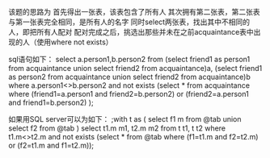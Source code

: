 该题的思路为
首先得出一张表，该表包含了所有人
其次拥有第二张表，第二张表与第一张表完全相同，是所有人的名字
同时select两张表，找出其中不相同的人，即把所有人配对
配对完成之后，挑选出那些并未在之前acquaintance表中出现的人（使用where not exists）

sql语句如下：
select a.person1,b.person2
from (select friend1 as person1 from acquaintance
union 
select friend2 from acquaintance)a,
(select friend1 as person2 from acquaintance
union 
select friend2 from acquaintance)b
where a.person1<>b.person2
and not exists
(select * from acquaintance
where
(friend1=a.person1 and friend2=b.person2)
or
(friend2=a.person1 and friend1=b.person2)
); 


如果用SQL server可以为如下：
;with t as (
select f1 m from @tab
union 
select f2 from @tab
)
select t1.m m1, t2.m m2
from t t1, t t2
where t1.m<>t2.m
and not exists (select * from @tab where (f1=t1.m and f2=t2.m) or (f2=t1.m and f1=t2.m));
